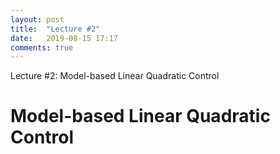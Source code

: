 ```yaml
---
layout: post
title:  "Lecture #2"
date:   2019-08-15 17:17
comments: true
---
```

Lecture \#2: Model-based Linear Quadratic Control

# Model-based Linear Quadratic Control
